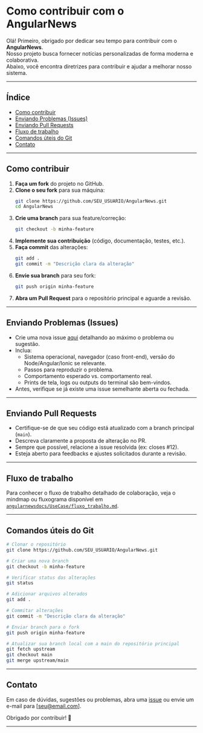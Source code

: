 # Como contribuir com o AngularNews

Olá! Primeiro, obrigado por dedicar seu tempo para contribuir com o **AngularNews**.  
Nosso projeto busca fornecer notícias personalizadas de forma moderna e colaborativa.  
Abaixo, você encontra diretrizes para contribuir e ajudar a melhorar nosso sistema.

---

## Índice

- [Como contribuir](#como-contribuir)
- [Enviando Problemas (Issues)](#enviando-problemas-issues)
- [Enviando Pull Requests](#enviando-pull-requests)
- [Fluxo de trabalho](#fluxo-de-trabalho)
- [Comandos úteis do Git](#comandos-úteis-do-git)
- [Contato](#contato)

---

## Como contribuir

1. **Faça um fork** do projeto no GitHub.
2. **Clone o seu fork** para sua máquina:
    ```bash
    git clone https://github.com/SEU_USUARIO/AngularNews.git
    cd AngularNews
    ```
3. **Crie uma branch** para sua feature/correção:
    ```bash
    git checkout -b minha-feature
    ```
4. **Implemente sua contribuição** (código, documentação, testes, etc.).
5. **Faça commit** das alterações:
    ```bash
    git add .
    git commit -m "Descrição clara da alteração"
    ```
6. **Envie sua branch** para seu fork:
    ```bash
    git push origin minha-feature
    ```
7. **Abra um Pull Request** para o repositório principal e aguarde a revisão.

---

## Enviando Problemas (Issues)

- Crie uma nova issue [aqui](https://github.com/SEU_USUARIO/AngularNews/issues/new/choose) detalhando ao máximo o problema ou sugestão.
- Inclua:
  - Sistema operacional, navegador (caso front-end), versão do Node/Angular/Ionic se relevante.
  - Passos para reproduzir o problema.
  - Comportamento esperado vs. comportamento real.
  - Prints de tela, logs ou outputs do terminal são bem-vindos.
- Antes, verifique se já existe uma issue semelhante aberta ou fechada.

---

## Enviando Pull Requests

- Certifique-se de que seu código está atualizado com a branch principal (`main`).
- Descreva claramente a proposta de alteração no PR.
- Sempre que possível, relacione a issue resolvida (ex: closes #12).
- Esteja aberto para feedbacks e ajustes solicitados durante a revisão.

---

## Fluxo de trabalho

Para conhecer o fluxo de trabalho detalhado de colaboração, veja o mindmap ou fluxograma disponível em  
[`angularnewsdocs/UseCase/fluxo_trabalho.md`](angularnewsdocs/UseCase/fluxo_trabalho.md).

---

## Comandos úteis do Git

```bash
# Clonar o repositório
git clone https://github.com/SEU_USUARIO/AngularNews.git

# Criar uma nova branch
git checkout -b minha-feature

# Verificar status das alterações
git status

# Adicionar arquivos alterados
git add .

# Commitar alterações
git commit -m "Descrição clara da alteração"

# Enviar branch para o fork
git push origin minha-feature

# Atualizar sua branch local com a main do repositório principal
git fetch upstream
git checkout main
git merge upstream/main
```

---

## Contato

Em caso de dúvidas, sugestões ou problemas, abra uma [issue](https://github.com/SEU_USUARIO/AngularNews/issues) ou envie um e-mail para [seu@email.com].

Obrigado por contribuir! 🚀

---
